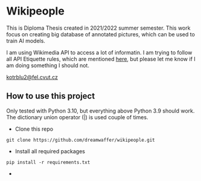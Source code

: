 # Wikipeople
This is Diploma Thesis created in 2021/2022 summer semester. This work focus on creating big database of annotated pictures, which can be used to train AI models.

I am using Wikimedia API to access a lot of informatin. I am trying to follow all API Etiquette rules, which are mentioned [here](https://www.mediawiki.org/wiki/API:Etiquette), but please let me know if I am doing something I should not. 

kotrblu2@fel.cvut.cz

## How to use this project
Only tested with Python 3.10, but everything above Python 3.9 should work. The dictionary union operator (|) is used couple of times.
* Clone this repo
```
git clone https://github.com/dreamwaffer/wikipeople.git
```
* Install all required packages
```
pip install -r requirements.txt
```
* 

